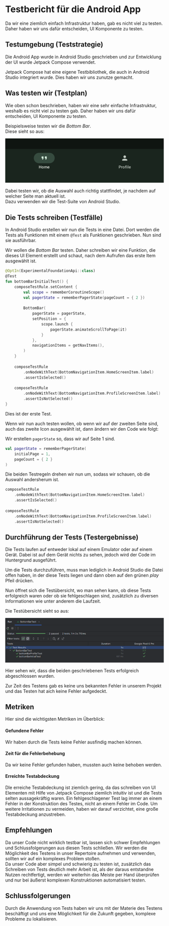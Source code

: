 # Testbericht für die Android App

Da wir eine ziemlich einfach Infrastruktur haben, gab es nicht viel zu testen. Daher haben wir uns dafür entscheiden, UI Komponente zu testen.

## Testumgebung (Teststrategie)

Die Android App wurde in Android Studio geschrieben und zur Entwicklung der UI wurde Jetpack Compose verwendet.

Jetpack Compose hat eine eigene Testbibliothek, die auch in Android Studio integriert wurde. Dies haben wir uns zunutze gemacht.

## Was testen wir (Testplan)

Wie oben schon beschrieben, haben wir eine sehr einfache Infrastruktur, weshalb es nicht viel zu testen gab. Daher haben wir uns dafür entscheiden, UI Komponente zu testen.

Beispielsweise testen wir die *Bottom Bar*.  
Diese sieht so aus:

![Screenshot der Bottom Bar](./img/testReports/screenshot_bottombar.png)

Dabei testen wir, ob die Auswahl auch richtig stattfindet, je nachdem auf welcher Seite man aktuell ist.  
Dazu verwenden wir die Test-Suite von Android Studio.

## Die Tests schreiben (Testfälle)

In Android Studio erstellen wir nun die Tests in eine Datei. Dort werden die Tests als Funktionen mit einem `@Test` als Funktionen geschrieben.
Nun sind sie ausführbar.

Wir wollen die *Bottom Bar* testen. Daher schreiben wir eine Funktion, die dieses UI Element erstellt und schaut, nach dem Aufrufen das erste Item ausgewählt ist.

```kotlin
@OptIn(ExperimentalFoundationApi::class)
@Test
fun bottomBarInitialTest() {
	composeTestRule.setContent {
		val scope = rememberCoroutineScope()
		val pagerState = rememberPagerState(pageCount = { 2 })

		BottomBar(
			pagerState = pagerState,
			setPosition = {
				scope.launch {
					pagerState.animateScrollToPage(it)
				}
			},
			navigationItems = getNavItems(),
		)
	}

	composeTestRule
		.onNodeWithText(BottomNavigationItem.HomeScreenItem.label)
		.assertIsSelected()

	composeTestRule
		.onNodeWithText(BottomNavigationItem.ProfileScreenItem.label)
		.assertIsNotSelected()
}
```

Dies ist der erste Test.

Wenn wir nun auch testen wollen, ob wenn wir auf der zweiten Seite sind, auch das zweite Icon ausgewählt ist, dann ändern wir den Code wie folgt:

Wir erstellen `pagerState` so, dass wir auf Seite 1 sind.
```kotlin
val pagerState = rememberPagerState(
	initialPage = 1,
	pageCount = { 2 }
)
```

Die beiden Testregeln drehen wir nun um, sodass wir schauen, ob die Auswahl andersherum ist.
```kotlin
composeTestRule
	.onNodeWithText(BottomNavigationItem.HomeScreenItem.label)
	.assertIsSelected()

composeTestRule
	.onNodeWithText(BottomNavigationItem.ProfileScreenItem.label)
	.assertIsNotSelected()
```

## Durchführung der Tests (Testergebnisse)

Die Tests laufen auf entweder lokal auf einem Emulator oder auf einem Gerät. Dabei ist auf dem Gerät nichts zu sehen, jedoch wird der Code im Huntergrund ausgeführt.

Um die Tests durchzuführen, muss man lediglich in Android Studio die Datei offen haben, in der diese Tests liegen und dann oben auf den grünen *play* Pfeil drücken.

Nun öffnet sich die Testübersicht, wo man sehen kann, ob diese Tests erfolgreich waren oder ob sie fehlgeschlagen sind, zusätzlich zu diversen Informationen wie unter anderem die Laufzeit.

Die Testübersicht sieht so aus:

![Testübersicht](./img/testReports/tests_overview.png)

Hier sehen wir, dass die beiden geschriebenen Tests erfolgreich abgeschlossen wurden.

Zur Zeit des Testens gab es keine uns bekannten Fehler in unserem Projekt und das Testen hat aich keine Fehler aufgedeckt.

## Metriken

Hier sind die wichtigsten Metriken im Überblick:

#### Gefundene Fehler

Wir haben durch die Tests keine Fehler ausfindig machen können.

#### Zeit für die Fehlerbehebung

Da wir keine Fehler gefunden haben, mussten auch keine behoben werden.

#### Erreichte Testabdeckung

DIe erreiche Testabdeckung ist ziemlich gering, da das schreiben von UI Elementen mit Hilfe von Jetpack Compose ziemlich intuitiv ist und die Tests selten aussagekräftig waren. Ein fehlgeschlagener Test lag immer an einem Fehler in der Konstruktion des Testes, nicht an einem Fehler im Code. Um weitere Irritationen zu vermeiden, haben wir darauf verzichtet, eine große Testabdeckung anzustreben.

## Empfehlungen

Da unser Code nicht wirklich testbar ist, lassen sich schwer Empfehlungen und Schlussfolgerungen aus diesen Tests schließen. Wir werden die Möglichkeit des Testens in unser Repertoire aufnehmen und verwenden, sollten wir auf ein komplexes Problem stoßen.  
Da unser Code aber simpel und schwierig zu testen ist, zusätzlich das Schreiben von Tests deutlich mehr Arbeit ist, als der daraus entstandne Nutzen rechtfertigt, werden wir weiterhin das Meiste per Hand überprüfen und nur bei äußerst komplexen Konstruktionen automatisiert testen.

## Schlussfolgerungen

Durch die Anwendung von Tests haben wir uns mit der Materie des Testens beschäftigt und uns eine Möglichkeit für die Zukunft gegeben, komplexe Probleme zu lokalisieren.
